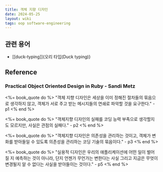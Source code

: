```yaml
---
title: 객체 지향 디자인
date: 2024-05-25
layout: wiki
tags: oop software-engineering
---
```



## 관련 용어

* [[duck-typing]]{오리 타입(Duck typing)}

## Reference

### Practical Object Oriented Design in Ruby - Sandi Metz

<%= book_quote do %>
"객체 지향 디자인은 세상을 이미 정해진 절차들의 묶음으로 생각하지 않고, 객체가 서로 주고 받는 메시지들의 연쇄로 파악할 것을 요구한다." - p1
<% end %>

<%= book_quote do %>
"객체지향 디자인의 실패를 코딩 능력 부족으로 생각할지도 모르지만, 사실은 관점의 실패다." - p2
<% end %>

<%= book_quote do %>
"객체지향 디자인은 의존성을 관리하는 것이고, 객체가 변화를 받아들일 수 있도록 의존성을 관리하는 코딩 기술의 묶음이다." - p3
<% end %>

<%= book_quote do %>
"실용적 디자인은 우리의 애플리케이션에 어떤 일이 벌어질 지 예측하는 것이 아니라, 단지 언젠가 무언가는 변한다는 사실 그리고 지금은 무엇이 변경될지 알 수 없다는 사실을 받아들이는 것이다." - p5
<% end %>
